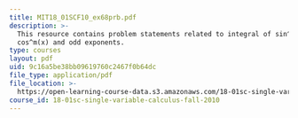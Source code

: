 ```yaml
---
title: MIT18_01SCF10_ex68prb.pdf
description: >-
  This resource contains problem statements related to integral of sin^n(x)
  cos^m(x) and odd exponents.
type: courses
layout: pdf
uid: 9c16a5be38bb09619760c2467f0b64dc
file_type: application/pdf
file_location: >-
  https://open-learning-course-data.s3.amazonaws.com/18-01sc-single-variable-calculus-fall-2010/9c16a5be38bb09619760c2467f0b64dc_MIT18_01SCF10_ex68prb.pdf
course_id: 18-01sc-single-variable-calculus-fall-2010
---
```

